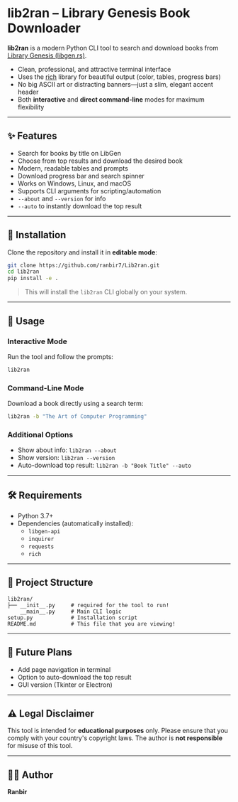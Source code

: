 # lib2ran – Library Genesis Book Downloader

**lib2ran** is a modern Python CLI tool to search and download books from [Library Genesis (libgen.rs)](https://libgen.rs).

- Clean, professional, and attractive terminal interface
- Uses the [rich](https://github.com/Textualize/rich) library for beautiful output (color, tables, progress bars)
- No big ASCII art or distracting banners—just a slim, elegant accent header
- Both **interactive** and **direct command-line** modes for maximum flexibility

---

## ✨ Features

* Search for books by title on LibGen
* Choose from top results and download the desired book
* Modern, readable tables and prompts
* Download progress bar and search spinner
* Works on Windows, Linux, and macOS
* Supports CLI arguments for scripting/automation
* `--about` and `--version` for info
* `--auto` to instantly download the top result

---

## 🧰 Installation

Clone the repository and install it in **editable mode**:

```bash
git clone https://github.com/ranbir7/Lib2ran.git
cd lib2ran
pip install -e .
```

> This will install the `lib2ran` CLI globally on your system.

---

## 🚀 Usage

### Interactive Mode

Run the tool and follow the prompts:

```bash
lib2ran
```

### Command-Line Mode

Download a book directly using a search term:

```bash
lib2ran -b "The Art of Computer Programming"
```

### Additional Options

- Show about info: `lib2ran --about`
- Show version: `lib2ran --version`
- Auto-download top result: `lib2ran -b "Book Title" --auto`

---

## 🛠 Requirements

* Python 3.7+
* Dependencies (automatically installed):
  * `libgen-api`
  * `inquirer`
  * `requests`
  * `rich`

---

## 📁 Project Structure

```
lib2ran/
├── __init__.py     # required for the tool to run!
    __main__.py     # Main CLI logic
setup.py            # Installation script
README.md           # This file that you are viewing!
```

---

## 🧠 Future Plans

* Add page navigation in terminal
* Option to auto-download the top result
* GUI version (Tkinter or Electron)

---

## ⚠️ Legal Disclaimer

This tool is intended for **educational purposes** only. Please ensure that you comply with your country's copyright laws. The author is **not responsible** for misuse of this tool.

---

## 🧑‍💻 Author

**Ranbir**
